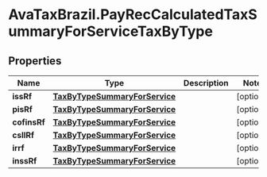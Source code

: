 # AvaTaxBrazil.PayRecCalculatedTaxSummaryForServiceTaxByType

## Properties
Name | Type | Description | Notes
------------ | ------------- | ------------- | -------------
**issRf** | [**TaxByTypeSummaryForService**](TaxByTypeSummaryForService.md) |  | [optional] 
**pisRf** | [**TaxByTypeSummaryForService**](TaxByTypeSummaryForService.md) |  | [optional] 
**cofinsRf** | [**TaxByTypeSummaryForService**](TaxByTypeSummaryForService.md) |  | [optional] 
**csllRf** | [**TaxByTypeSummaryForService**](TaxByTypeSummaryForService.md) |  | [optional] 
**irrf** | [**TaxByTypeSummaryForService**](TaxByTypeSummaryForService.md) |  | [optional] 
**inssRf** | [**TaxByTypeSummaryForService**](TaxByTypeSummaryForService.md) |  | [optional] 


